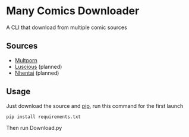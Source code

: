 # Many Comics Downloader

A CLI that download from multiple comic sources

## Sources

* [Multporn](https://multporn.net/)
* [Luscious](https://luscious.net/) (planned)
* [Nhentai](https://nhentai.net/) (planned)

## Usage

Just download the source and [pip](https://pip.pypa.io/en/stable/), run this command for the first launch

``` bash
pip install requirements.txt
```

Then run Download.py
